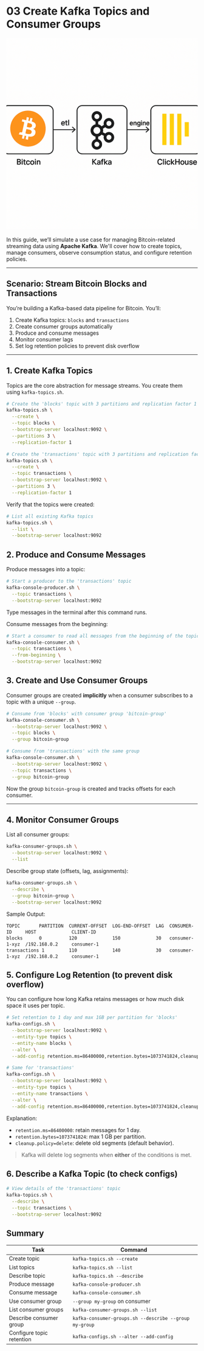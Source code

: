 
# 03 Create Kafka Topics and Consumer Groups

![](/img/bitcoin/bitcoin_data_pipeline.png)

In this guide, we’ll simulate a use case for managing Bitcoin-related streaming data using **Apache Kafka**. We'll cover how to create topics, manage consumers, observe consumption status, and configure retention policies.

---

## Scenario: Stream Bitcoin Blocks and Transactions

You’re building a Kafka-based data pipeline for Bitcoin. You’ll:

1. Create Kafka topics: `blocks` and `transactions`
2. Create consumer groups automatically
3. Produce and consume messages
4. Monitor consumer lags
5. Set log retention policies to prevent disk overflow

---

## 1. Create Kafka Topics

Topics are the core abstraction for message streams. You create them using `kafka-topics.sh`.

```bash
# Create the 'blocks' topic with 3 partitions and replication factor 1
kafka-topics.sh \
  --create \
  --topic blocks \
  --bootstrap-server localhost:9092 \
  --partitions 3 \
  --replication-factor 1
```

```bash
# Create the 'transactions' topic with 3 partitions and replication factor 1
kafka-topics.sh \
  --create \
  --topic transactions \
  --bootstrap-server localhost:9092 \
  --partitions 3 \
  --replication-factor 1
```

Verify that the topics were created:

```bash
# List all existing Kafka topics
kafka-topics.sh \
  --list \
  --bootstrap-server localhost:9092
```

## 2. Produce and Consume Messages

Produce messages into a topic:

```bash
# Start a producer to the 'transactions' topic
kafka-console-producer.sh \
  --topic transactions \
  --bootstrap-server localhost:9092
```

Type messages in the terminal after this command runs.

Consume messages from the beginning:

```bash
# Start a consumer to read all messages from the beginning of the topic
kafka-console-consumer.sh \
  --topic transactions \
  --from-beginning \
  --bootstrap-server localhost:9092
```

## 3. Create and Use Consumer Groups

Consumer groups are created **implicitly** when a consumer subscribes to a topic with a unique `--group`.

```bash
# Consume from 'blocks' with consumer group 'bitcoin-group'
kafka-console-consumer.sh \
  --bootstrap-server localhost:9092 \
  --topic blocks \
  --group bitcoin-group
```

```bash
# Consume from 'transactions' with the same group
kafka-console-consumer.sh \
  --bootstrap-server localhost:9092 \
  --topic transactions \
  --group bitcoin-group
```

Now the group `bitcoin-group` is created and tracks offsets for each consumer.

---

## 4. Monitor Consumer Groups

List all consumer groups:

```bash
kafka-consumer-groups.sh \
  --bootstrap-server localhost:9092 \
  --list
```

Describe group state (offsets, lag, assignments):

```bash
kafka-consumer-groups.sh \
  --describe \
  --group bitcoin-group \
  --bootstrap-server localhost:9092
```

Sample Output:

```
TOPIC       PARTITION  CURRENT-OFFSET  LOG-END-OFFSET  LAG  CONSUMER-ID     HOST             CLIENT-ID
blocks      0          120             150             30   consumer-1-xyz  /192.168.0.2     consumer-1
transactions 1         110             140             30   consumer-1-xyz  /192.168.0.2     consumer-1
```

## 5. Configure Log Retention (to prevent disk overflow)

You can configure how long Kafka retains messages or how much disk space it uses per topic.

```bash
# Set retention to 1 day and max 1GB per partition for 'blocks'
kafka-configs.sh \
  --bootstrap-server localhost:9092 \
  --entity-type topics \
  --entity-name blocks \
  --alter \
  --add-config retention.ms=86400000,retention.bytes=1073741824,cleanup.policy=delete
```

```bash
# Same for 'transactions'
kafka-configs.sh \
  --bootstrap-server localhost:9092 \
  --entity-type topics \
  --entity-name transactions \
  --alter \
  --add-config retention.ms=86400000,retention.bytes=1073741824,cleanup.policy=delete
```

Explanation:

* `retention.ms=86400000`: retain messages for 1 day.
* `retention.bytes=1073741824`: max 1 GB per partition.
* `cleanup.policy=delete`: delete old segments (default behavior).

> Kafka will delete log segments when **either** of the conditions is met.

## 6. Describe a Kafka Topic (to check configs)

```bash
# View details of the 'transactions' topic
kafka-topics.sh \
  --describe \
  --topic transactions \
  --bootstrap-server localhost:9092
```

## Summary

| Task                      | Command                                                |
| ------------------------- | ------------------------------------------------------ |
| Create topic              | `kafka-topics.sh --create`                             |
| List topics               | `kafka-topics.sh --list`                               |
| Describe topic            | `kafka-topics.sh --describe`                           |
| Produce message           | `kafka-console-producer.sh`                            |
| Consume message           | `kafka-console-consumer.sh`                            |
| Use consumer group        | `--group my-group` on consumer                         |
| List consumer groups      | `kafka-consumer-groups.sh --list`                      |
| Describe consumer group   | `kafka-consumer-groups.sh --describe --group my-group` |
| Configure topic retention | `kafka-configs.sh --alter --add-config`                |

